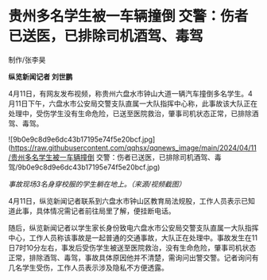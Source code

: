# 贵州多名学生被一车辆撞倒 交警：伤者已送医，已排除司机酒驾、毒驾

制作/张李昊

**纵览新闻记者 刘世鹏**

4月11日，有网友发布视频，称贵州六盘水市钟山大道一辆汽车撞倒多名学生。4月11日下午，六盘水市公安局交警支队直属一大队指挥中心称，此事故该大队正在处理中，受伤学生没有生命危险，已送至医院救治，肇事司机状态正常，已排除酒驾、毒驾。

![9b0e9c8d9e6dc43b17195e74f5e20bcf.jpg](https://raw.githubusercontent.com/qqhsx/qqnews_image/main/2024/04/11/贵州多名学生被一车辆撞倒 交警：伤者已送医，已排除司机酒驾、毒驾/9b0e9c8d9e6dc43b17195e74f5e20bcf.jpg)

_事故现场3名身穿校服的学生躺在地上。（来源/视频截图）_

4月11日，纵览新闻记者联系到六盘水市钟山区教育局法规股，工作人员表示已知道此事，具体情况需记者前往局里了解，便挂断电话。

随后，纵览新闻记者以学生家长身份致电六盘水市公安局交警支队直属一大队指挥中心，工作人员称该事故是一起普通的交通事故，大队正在处理中。事故发生在11日7时10分左右，事发后受伤学生被送至医院救治，没有生命危险，肇事司机状态正常，排除酒驾、毒驾，事故具体原因他并不清楚，需询问出警交警。记者询问有几名学生受伤，工作人员表示涉及隐私不方便透露。

